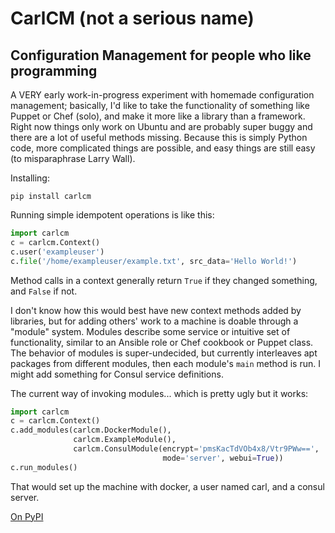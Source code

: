 # CarlCM (not a serious name)

## Configuration Management for people who like programming

A VERY early work-in-progress experiment with homemade configuration
management; basically, I'd like to take the functionality of something
like Puppet or Chef (solo), and make it more like a library than a
framework.  Right now things only work on Ubuntu and are probably
super buggy and there are a lot of useful methods missing.  Because
this is simply Python code, more complicated things are possible, and
easy things are still easy (to misparaphrase Larry Wall).

Installing:

```
pip install carlcm
```

Running simple idempotent operations is like this:

```python
import carlcm
c = carlcm.Context()
c.user('exampleuser')
c.file('/home/exampleuser/example.txt', src_data='Hello World!')
```

Method calls in a context generally return `True` if they changed
something, and `False` if not.

I don't know how this would best have new context methods added by
libraries, but for adding others' work to a machine is doable through
a "module" system.  Modules describe some service or intuitive set of
functionality, similar to an Ansible role or Chef cookbook or Puppet
class.  The behavior of modules is super-undecided, but currently
interleaves apt packages from different modules, then each module's
`main` method is run.  I might add something for Consul service
definitions.

The current way of invoking modules... which is pretty ugly but it
works:

```python
import carlcm
c = carlcm.Context()
c.add_modules(carlcm.DockerModule(),
              carlcm.ExampleModule(),
              carlcm.ConsulModule(encrypt='pmsKacTdVOb4x8/Vtr9PWw==',
                                  mode='server', webui=True))
c.run_modules()
```

That would set up the machine with docker, a user named carl, and a
consul server.

[On PyPI](https://pypi.python.org/pypi/carlcm)
